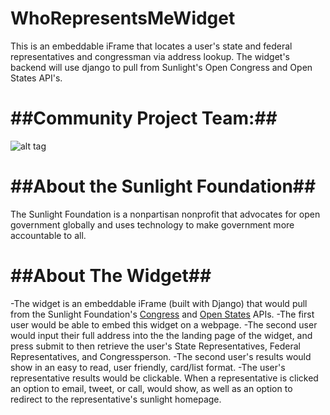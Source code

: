 WhoRepresentsMeWidget
=====================

This is an embeddable iFrame that locates a user's state and federal representatives and congressman via address lookup.
The widget's backend will use django to pull from Sunlight's Open Congress and Open States API's.


##Community Project Team:##
=======================

![alt tag](http://assets.sunlightfoundation.com/logos/2013/SunlightFoundation-logo.png)

##About the Sunlight Foundation##
=================================

The Sunlight Foundation is a nonpartisan nonprofit that advocates for open government globally and uses technology to make government more accountable to all. 

##About The Widget##
====================

-The widget is an embeddable iFrame (built with Django) that would pull from the Sunlight Foundation's [Congress](https://sunlightlabs.github.io/congress/) and [Open States](http://sunlightlabs.github.io/openstates-api/) APIs.
-The first user would be able to embed this widget on a webpage. 
-The second user would input their full address into the the landing page of the widget, and press submit to then retrieve the user's State Representatives, Federal Representatives, and Congressperson.
-The second user's results would show in an easy to read, user friendly, card/list format. 
-The user's representative results would be clickable. When a representative is clicked an option to email, tweet, or call, would show, as well as an option to redirect to the representative's sunlight homepage. 

